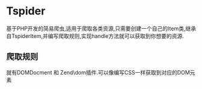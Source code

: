 # Tspider
基于PHP开发的简易爬虫,适用于爬取各类资源,只需要创建一个自己的Item类,继承自TspiderItem,并编写爬取规则,实现handle方法就可以获取到你想要的资源.

## 爬取规则
就有DOMDocment 和 Zend\dom插件.可以像编写CSS一样获取到对应的DOM元素
